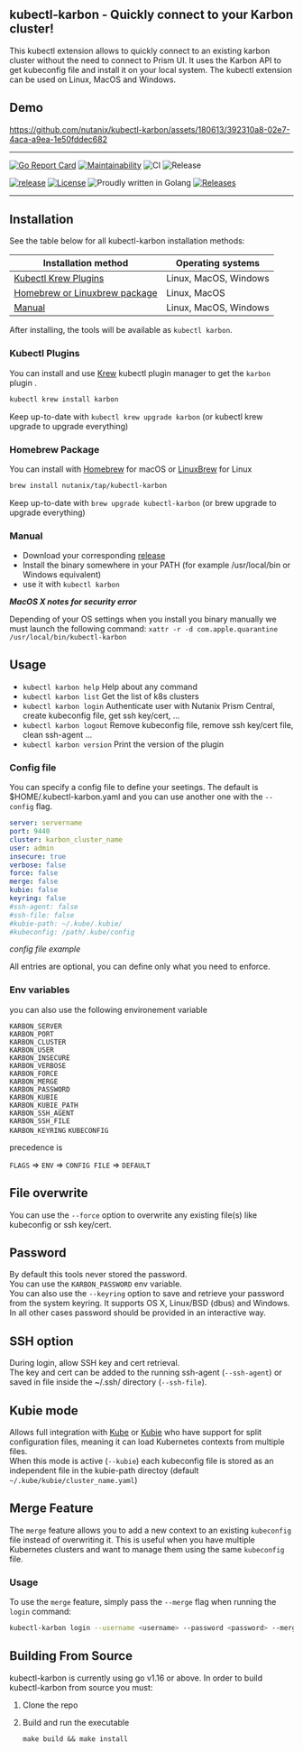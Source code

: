 ## kubectl-karbon - Quickly connect to your Karbon cluster!

This kubectl extension allows to quickly connect to an existing karbon cluster without the need to connect to Prism UI.
It uses the Karbon API to get kubeconfig file and install it on your local system.
The kubectl extension can be used on Linux, MacOS and Windows. 

## Demo

https://github.com/nutanix/kubectl-karbon/assets/180613/392310a8-02e7-4aca-a9ea-1e50fddec682

---

[![Go Report Card](https://goreportcard.com/badge/github.com/nutanix/kubectl-karbon)](https://goreportcard.com/report/github.com/nutanix/kubectl-karbon)
[![Maintainability](https://api.codeclimate.com/v1/badges/e0f43f5c74eabfa8bc4d/maintainability)](https://codeclimate.com/github/nutanix/kubectl-karbon/maintainability)
![CI](https://github.com/nutanix/kubectl-karbon/actions/workflows/ci.yml/badge.svg)
![Release](https://github.com/nutanix/kubectl-karbon/actions/workflows/release.yml/badge.svg)

[![release](https://img.shields.io/github/release-pre/nutanix/kubectl-karbon.svg)](https://github.com/nutanix/kubectl-karbon/releases)
[![License](https://img.shields.io/badge/License-Apache%202.0-blue.svg)](https://github.com/nutanix/kubectl-karbon/blob/master/LICENSE)
![Proudly written in Golang](https://img.shields.io/badge/written%20in-Golang-92d1e7.svg)
[![Releases](https://img.shields.io/github/downloads/nutanix/kubectl-karbon/total.svg)](https://github.com/nutanix/kubectl-karbon/releases)

---



## Installation

See the table below for all kubectl-karbon installation methods:

| Installation method                               | Operating systems     |
|---------------------------------------------------|-----------------------|
| [Kubectl Krew Plugins](#kubectl-plugins)          | Linux, MacOS, Windows |
| [Homebrew or Linuxbrew package](#homebrew-package)| Linux, MacOS          |
| [Manual](#manual)                                 | Linux, MacOS, Windows |

After installing, the tools will be available as `kubectl karbon`.

### Kubectl Plugins

You can install and use [Krew](https://github.com/kubernetes-sigs/krew/) kubectl
plugin manager to get the `karbon` plugin .

```sh
kubectl krew install karbon
```

Keep up-to-date with `kubectl krew upgrade karbon` (or kubectl krew upgrade to upgrade everything)

### Homebrew Package

You can install with [Homebrew](https://brew.sh) for macOS or [LinuxBrew](https://docs.brew.sh/Homebrew-on-Linux) for Linux

```sh
brew install nutanix/tap/kubectl-karbon
```

Keep up-to-date with `brew upgrade kubectl-karbon` (or brew upgrade to upgrade everything)

### Manual

 - Download your corresponding [release](https://github.com/nutanix/kubectl-karbon/releases)
 - Install the binary somewhere in your PATH (for example /usr/local/bin or Windows equivalent)
 - use it with `kubectl karbon`

***MacOS X notes for security error***

 Depending of your OS settings when you install you binary manually we must launch the following command:
 `xattr -r -d com.apple.quarantine /usr/local/bin/kubectl-karbon`

## Usage

* `kubectl karbon help` Help about any command
* `kubectl karbon list` Get the list of k8s clusters
* `kubectl karbon login` Authenticate user with Nutanix Prism Central, create kubeconfig file, get ssh key/cert, ...
* `kubectl karbon logout` Remove kubeconfig file, remove ssh key/cert file, clean ssh-agent ...
* `kubectl karbon version` Print the version of the plugin

### Config file

You can specify a config file to define your seetings. The default is $HOME/.kubectl-karbon.yaml and you can use another one with the `--config` flag.

```yaml
server: servername
port: 9440
cluster: karbon_cluster_name
user: admin
insecure: true
verbose: false
force: false
merge: false
kubie: false
keyring: false
#ssh-agent: false
#ssh-file: false
#kubie-path: ~/.kube/.kubie/
#kubeconfig: /path/.kube/config
```
*config file example*

All entries are optional, you can define only what you need to enforce.

### Env variables

you can also use the following environement variable

`KARBON_SERVER`  
`KARBON_PORT`  
`KARBON_CLUSTER`  
`KARBON_USER`  
`KARBON_INSECURE`  
`KARBON_VERBOSE`  
`KARBON_FORCE`  
`KARBON_MERGE`  
`KARBON_PASSWORD`  
`KARBON_KUBIE`  
`KARBON_KUBIE_PATH`  
`KARBON_SSH_AGENT`  
`KARBON_SSH_FILE`  
`KARBON_KEYRING`
`KUBECONFIG`

precedence is

`FLAGS` => `ENV` => `CONFIG FILE` => `DEFAULT`

## File overwrite

You can use the `--force` option to overwrite any existing file(s) like kubeconfig or ssh key/cert.

## Password

By default this tools never stored the password.  
You can use the `KARBON_PASSWORD` env variable.  
You can also use the `--keyring` option to save and retrieve your password from the system keyring. It supports OS X, Linux/BSD (dbus) and Windows.  
In all other cases password should be provided in an interactive way.

## SSH option

During login, allow SSH key and cert retrieval.  
The key and cert can be added to the running ssh-agent (`--ssh-agent`) or saved in file inside the ~/.ssh/ directory (`--ssh-file`).

## Kubie mode

Allows full integration with [Kube](https://github.com/funkolab/kube) or [Kubie](https://blog.sbstp.ca/introducing-kubie/) who have support for split configuration files, meaning it can load Kubernetes contexts from multiple files.  
When this mode is active (`--kubie`) each kubeconfig file is stored as an independent file in the kubie-path directoy (default `~/.kube/kubie/cluster_name.yaml`)

## Merge Feature

The `merge` feature allows you to add a new context to an existing `kubeconfig` file instead of overwriting it. This is useful when you have multiple Kubernetes clusters and want to manage them using the same `kubeconfig` file.

### Usage

To use the `merge` feature, simply pass the `--merge` flag when running the `login` command:

```sh
kubectl-karbon login --username <username> --password <password> --merge
```

## Building From Source

 kubectl-karbon is currently using go v1.16 or above. In order to build  kubectl-karbon from source you must:

 1. Clone the repo
 2. Build and run the executable

      ```shell
      make build && make install
      ```
